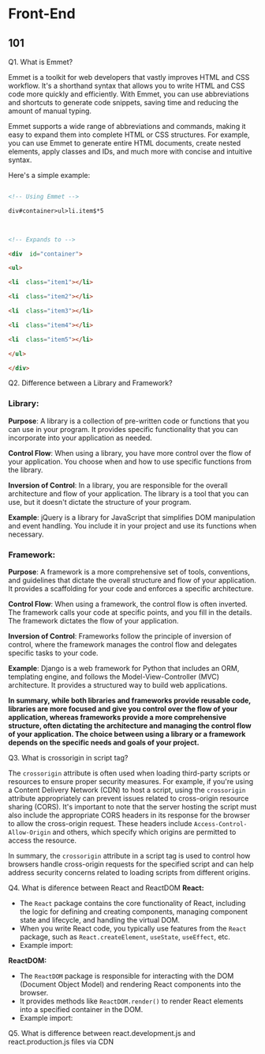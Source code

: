 # Front-End

## 101
Q1. What is Emmet?

Emmet is a toolkit for web developers that vastly improves HTML and CSS workflow. It's a shorthand syntax that allows you to write HTML and CSS code more quickly and efficiently. With Emmet, you can use abbreviations and shortcuts to generate code snippets, saving time and reducing the amount of manual typing.

Emmet supports a wide range of abbreviations and commands, making it easy to expand them into complete HTML or CSS structures. For example, you can use Emmet to generate entire HTML documents, create nested elements, apply classes and IDs, and much more with concise and intuitive syntax.

  

Here's a simple example:

  

``` html

<!-- Using Emmet -->

div#container>ul>li.item$*5

  

<!-- Expands to -->

<div  id="container">

<ul>

<li  class="item1"></li>

<li  class="item2"></li>

<li  class="item3"></li>

<li  class="item4"></li>

<li  class="item5"></li>

</ul>

</div>

```
Q2. Difference between a Library and Framework?
### Library:
**Purpose**: A library is a collection of pre-written code or functions that you can use in your program. It provides specific functionality that you can incorporate into your application as needed.

**Control Flow**: When using a library, you have more control over the flow of your application. You choose when and how to use specific functions from the library.

**Inversion of Control**: In a library, you are responsible for the overall architecture and flow of your application. The library is a tool that you can use, but it doesn't dictate the structure of your program.

**Example**: jQuery is a library for JavaScript that simplifies DOM manipulation and event handling. You include it in your project and use its functions when necessary.

  

### Framework:
**Purpose**: A framework is a more comprehensive set of tools, conventions, and guidelines that dictate the overall structure and flow of your application. It provides a scaffolding for your code and enforces a specific architecture.

**Control Flow**: When using a framework, the control flow is often inverted. The framework calls your code at specific points, and you fill in the details. The framework dictates the flow of your application.

**Inversion of Control**: Frameworks follow the principle of inversion of control, where the framework manages the control flow and delegates specific tasks to your code.

**Example**: Django is a web framework for Python that includes an ORM, templating engine, and follows the Model-View-Controller (MVC) architecture. It provides a structured way to build web applications.

**In summary, while both libraries and frameworks provide reusable code, libraries are more focused and give you control over the flow of your application, whereas frameworks provide a more comprehensive structure, often dictating the architecture and managing the control flow of your application. The choice between using a library or a framework depends on the specific needs and goals of your project.**

Q3. What is crossorigin in script tag?

The `crossorigin` attribute is often used when loading third-party scripts or resources to ensure proper security measures. For example, if you're using a Content Delivery Network (CDN) to host a script, using the `crossorigin` attribute appropriately can prevent issues related to cross-origin resource sharing (CORS).
It's important to note that the server hosting the script must also include the appropriate CORS headers in its response for the browser to allow the cross-origin request. These headers include `Access-Control-Allow-Origin` and others, which specify which origins are permitted to access the resource.

  
In summary, the `crossorigin` attribute in a script tag is used to control how browsers handle cross-origin requests for the specified script and can help address security concerns related to loading scripts from different origins.

Q4. What is diference between React and ReactDOM
**React:**

-   The `React` package contains the core functionality of React, including the logic for defining and creating components, managing component state and lifecycle, and handling the virtual DOM.
-   When you write React code, you typically use features from the `React` package, such as `React.createElement`, `useState`, `useEffect`, etc.
-   Example import:

**ReactDOM:**

-   The `ReactDOM` package is responsible for interacting with the DOM (Document Object Model) and rendering React components into the browser.
-   It provides methods like `ReactDOM.render()` to render React elements into a specified container in the DOM.
-   Example import:

Q5. What is difference between react.development.js and react.production.js files via CDN

